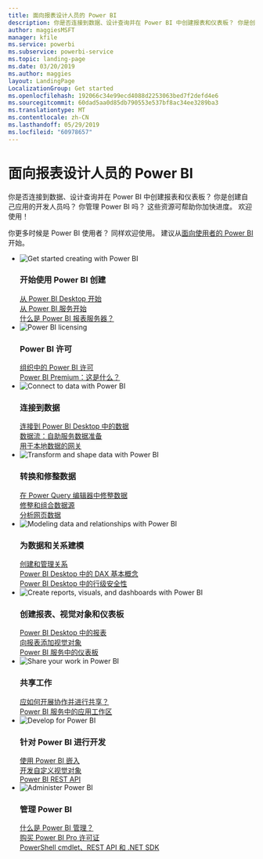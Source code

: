 ```yaml
---
title: 面向报表设计人员的 Power BI
description: 你是否连接到数据、设计查询并在 Power BI 中创建报表和仪表板？ 你是创建自己应用的开发人员还是 Power BI 管理员？
author: maggiesMSFT
manager: kfile
ms.service: powerbi
ms.subservice: powerbi-service
ms.topic: landing-page
ms.date: 03/20/2019
ms.author: maggies
layout: LandingPage
LocalizationGroup: Get started
ms.openlocfilehash: 192066c34e99ecd4088d2253063bed7f2defd4e6
ms.sourcegitcommit: 60dad5aa0d85db790553e537bf8ac34ee3289ba3
ms.translationtype: MT
ms.contentlocale: zh-CN
ms.lasthandoff: 05/29/2019
ms.locfileid: "60978657"
---
```

# <a name="power-bi-for-report-designers"></a>面向报表设计人员的 Power BI

你是否连接到数据、设计查询并在 Power BI 中创建报表和仪表板？ 你是创建自己应用的开发人员吗？ 你管理 Power BI 吗？ 这些资源可帮助你加快进度。 欢迎使用！

你更多时候是 Power BI 使用者？ 同样欢迎使用。 建议从[面向使用者的 Power BI](consumer/power-bi-consumer-landing.md) 开始。

<ul class="panelContent cardsF"> 
            <li> 
                  <div class="cardSize"> 
                        <div class="cardPadding"> 
                              <div class="card"> 
                                    <div class="cardImageOuter">
                                          <div class="cardImage">
                                                <img alt="Get started creating with Power BI" src="media/power-bi-creator-landing/power-bi-designer-get-started.svg" data-linktype="relative-path">
                                          </div>
                                    </div>
                                    <div class="cardText"> 
                                          <h3>开始使用 Power BI 创建</h3> 
                                          <p></p>
                                               <a href="desktop-what-is-desktop.md">从 Power BI Desktop 开始</a><br/> 
                                               <a href="power-bi-overview.md">从 Power BI 服务开始</a><br/> 
                                               <a href="report-server/get-started.md">什么是 Power BI 报表服务器？</a>
                                    </div> 
                              </div> 
                        </div> 
                  </div> 
            </li>
            <li> 
                  <div class="cardSize"> 
                        <div class="cardPadding"> 
                              <div class="card"> 
                                    <div class="cardImageOuter">
                                          <div class="cardImage">
                                                <img alt="Power BI licensing" src="media/power-bi-creator-landing/power-bi-designer-licensing.svg" data-linktype="relative-path">
                                          </div>
                                    </div>
                                    <div class="cardText"> 
                                          <h3>Power BI 许可</h3> 
                                          <p></p>
                                                <a href="service-admin-licensing-organization.md">组织中的 Power BI 许可</a><br/> 
                                                <a href="service-premium-what-is.md">Power BI Premium：这是什么？</a> 
                                    </div> 
                              </div> 
                        </div> 
                  </div> 
            </li>
            <li> 
                  <div class="cardSize"> 
                        <div class="cardPadding"> 
                              <div class="card"> 
                                    <div class="cardImageOuter">
                                          <div class="cardImage">
                                                <img alt="Connect to data with Power BI" src="media/power-bi-creator-landing/power-bi-designer-connect-data.svg" data-linktype="relative-path">
                                          </div>
                                    </div>
                                    <div class="cardText"> 
                                          <h3>连接到数据</h3> 
                                          <p></p>
                                                <a href="desktop-quickstart-connect-to-data.md">连接到 Power BI Desktop 中的数据</a><br/> 
                                                <a href="service-dataflows-overview.md">数据流：自助服务数据准备</a><br/> 
                                                <a href="service-gateway-install.md">用于本地数据的网关</a>
                                    </div> 
                              </div> 
                        </div> 
                  </div> 
            </li>
            <li> 
                  <div class="cardSize"> 
                        <div class="cardPadding"> 
                              <div class="card"> 
                                    <div class="cardImageOuter">
                                          <div class="cardImage">
                                                <img alt="Transform and shape data with Power BI" src="media/power-bi-creator-landing/power-bi-designer-transform-shape-data.svg" data-linktype="relative-path">
                                          </div>
                                    </div>
                                    <div class="cardText"> 
                                          <h3>转换和修整数据</h3> 
                                          <p></p>
                                                <a href="desktop-common-query-tasks.md">在 Power Query 编辑器中修整数据</a><br/> 
                                                <a href="desktop-shape-and-combine-data.md">修整和组合数据源</a><br/> 
                                                <a href="desktop-tutorial-importing-and-analyzing-data-from-a-web-page.md">分析网页数据</a>
                                    </div> 
                              </div> 
                        </div> 
                  </div> 
            </li>
            <li> 
                  <div class="cardSize"> 
                        <div class="cardPadding"> 
                              <div class="card"> 
                                    <div class="cardImageOuter">
                                          <div class="cardImage">
                                                <img alt="Modeling data and relationships with Power BI" src="media/power-bi-creator-landing/power-bi-designer-modeling-data-relationships.svg" data-linktype="relative-path">
                                          </div>
                                    </div>
                                    <div class="cardText"> 
                                          <h3>为数据和关系建模</h3> 
                                          <p></p>
                                                <a href="desktop-create-and-manage-relationships.md">创建和管理关系</a><br/>
                                                <a href="desktop-quickstart-learn-dax-basics.md">Power BI Desktop 中的 DAX 基本概念</a><br/> 
                                                <a href="service-admin-rls.md">Power BI Desktop 中的行级安全性</a> 
                                    </div> 
                              </div> 
                        </div> 
                  </div> 
            </li>
            <li> 
                  <div class="cardSize"> 
                        <div class="cardPadding"> 
                              <div class="card"> 
                                    <div class="cardImageOuter">
                                          <div class="cardImage">
                                                <img alt="Create reports, visuals, and dashboards with Power BI" src="media/power-bi-creator-landing/power-bi-designer-create-reports-visuals-dashboards.svg" data-linktype="relative-path">
                                          </div>
                                    </div>
                                    <div class="cardText"> 
                                          <h3>创建报表、视觉对象和仪表板</h3> 
                                          <p></p>
                                                <a href="desktop-report-view.md">Power BI Desktop 中的报表</a><br/> 
                                                <a href="power-bi-report-add-visualizations-i.md">向报表添加视觉对象</a><br/> 
                                                <a href="service-dashboard-create.md">Power BI 服务中的仪表板</a>
                                    </div> 
                              </div> 
                        </div> 
                  </div> 
            </li>
            <li> 
                  <div class="cardSize"> 
                        <div class="cardPadding"> 
                              <div class="card"> 
                                    <div class="cardImageOuter">
                                          <div class="cardImage">
                                                <img alt="Share your work in Power BI" src="media/power-bi-creator-landing/power-bi-designer-share-work.svg" data-linktype="relative-path">
                                          </div>
                                    </div>
                                    <div class="cardText"> 
                                          <h3>共享工作</h3> 
                                          <p></p>
                                                <a href="service-how-to-collaborate-distribute-dashboards-reports.md">应如何开展协作并进行共享？</a><br/>
                                                <a href="service-create-workspaces.md">Power BI 服务中的应用工作区</a> 
                                    </div> 
                              </div> 
                        </div> 
                  </div> 
            </li>
            <li> 
                  <div class="cardSize"> 
                        <div class="cardPadding"> 
                              <div class="card"> 
                                    <div class="cardImageOuter">
                                          <div class="cardImage">
                                                <img alt="Develop for Power BI" src="media/power-bi-creator-landing/power-bi-designer-develop-power-bi.svg" data-linktype="relative-path">
                                          </div>
                                    </div>
                                    <div class="cardText"> 
                                          <h3>针对 Power BI 进行开发</h3> 
                                          <p></p>
                                                <a href="developer/embedding.md">使用 Power BI 嵌入</a><br/> 
                                                <a href="developer/custom-visual-develop-tutorial.md">开发自定义视觉对象</a><br/> 
                                                <a href="https://docs.microsoft.com/rest/api/power-bi">Power BI REST API</a>
                                    </div> 
                              </div> 
                        </div> 
                  </div> 
            </li>
            <li> 
                  <div class="cardSize"> 
                        <div class="cardPadding"> 
                              <div class="card"> 
                                    <div class="cardImageOuter">
                                          <div class="cardImage">
                                                <img alt="Administer Power BI" src="media/power-bi-creator-landing/power-bi-designer-administer-power-bi.svg" data-linktype="relative-path">
                                          </div>
                                    </div>
                                    <div class="cardText"> 
                                          <h3>管理 Power BI</h3> 
                                          <p></p>
                                                <a href="service-admin-administering-power-bi-in-your-organization.md">什么是 Power BI 管理？</a><br/> 
                                                <a href="service-admin-purchasing-power-bi-pro.md">购买 Power BI Pro 许可证</a><br/>
                                                <a href="service-admin-reference.md">PowerShell cmdlet、REST API 和 .NET SDK</a>
                                    </div> 
                              </div> 
                        </div> 
                  </div> 
            </li>
</ul>



